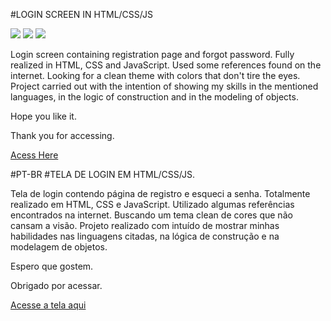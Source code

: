 #LOGIN SCREEN IN HTML/CSS/JS

<img src="https://uploaddeimagens.com.br/images/004/268/772/original/Captura_de_tela_20221221_101955.png?1671628842">

<img src="https://uploaddeimagens.com.br/images/004/268/773/original/Captura_de_tela_20221221_102003.png?1671628890">

<img src="https://uploaddeimagens.com.br/images/004/268/775/original/Captura_de_tela_20221221_102019.png?1671628925">

Login screen containing registration page and forgot password. Fully realized in HTML, CSS and JavaScript. Used some references found on the internet. Looking for a clean theme with colors that don't tire the eyes. Project carried out with the intention of showing my skills in the mentioned languages, in the logic of construction and in the modeling of objects.

Hope you like it.

Thank you for accessing.

[Acess Here](https://screen-login.netlify.app/index.html)

#PT-BR
#TELA DE LOGIN EM HTML/CSS/JS.

Tela de login contendo página de registro e esqueci a senha. Totalmente realizado em HTML, CSS e JavaScript. Utilizado algumas referências encontrados na internet. Buscando um tema clean de cores que não cansam a visão. Projeto realizado com intuído de mostrar minhas habilidades nas linguagens citadas, na lógica de construção e na modelagem de objetos.

Espero que gostem.

Obrigado por acessar.

[Acesse a tela aqui](https://screen-login.netlify.app/index.html)
